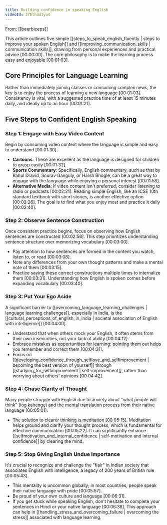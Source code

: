 ```yaml
---
title: Building confidence in speaking English
videoId: 27Ethdd1yu4
---
```


From: [[beerbiceps]] <br/> 

This article outlines five simple [[steps_to_speak_english_fluently | steps to improve your spoken English]] and [[improving_communication_skills | communication skills]], drawing from personal experiences and practical advice <a class="yt-timestamp" data-t="00:00:00">[00:00:00]</a>. The core philosophy is to make the learning process easy and enjoyable <a class="yt-timestamp" data-t="00:01:03">[00:01:03]</a>.

## Core Principles for Language Learning

Rather than immediately joining classes or consuming complex news, the key is to enjoy the process of learning a new language <a class="yt-timestamp" data-t="00:01:03">[00:01:03]</a>. Consistency is vital, with a suggested practice time of at least 15 minutes daily, and ideally up to an hour <a class="yt-timestamp" data-t="00:01:21">[00:01:21]</a>.

## Five Steps to Confident English Speaking

### Step 1: Engage with Easy Video Content

Begin by consuming video content where the language is simple and easy to understand <a class="yt-timestamp" data-t="00:01:30">[00:01:30]</a>.

*   **Cartoons**: These are excellent as the language is designed for children to grasp easily <a class="yt-timestamp" data-t="00:01:32">[00:01:32]</a>.
*   **Sports Commentary**: Specifically, English commentary, such as that by Rahul Dravid, Sourav Ganguly, or Harsh Bhogle, can be a great way to engage with the language while enjoying a personal interest <a class="yt-timestamp" data-t="00:01:58">[00:01:58]</a>.
*   **Alternative Media**: If video content isn't preferred, consider listening to radio or podcasts <a class="yt-timestamp" data-t="00:02:21">[00:02:21]</a>. Reading simple English, like an ICSE 10th standard textbook with short stories, is another effective option <a class="yt-timestamp" data-t="00:02:26">[00:02:26]</a>. The goal is to find what you enjoy most and practice it daily <a class="yt-timestamp" data-t="00:02:40">[00:02:40]</a>.

### Step 2: Observe Sentence Construction

Once consistent practice begins, focus on observing how English sentences are constructed <a class="yt-timestamp" data-t="00:02:56">[00:02:56]</a>. This step prioritizes understanding sentence structure over memorizing vocabulary <a class="yt-timestamp" data-t="00:03:00">[00:03:00]</a>.
*   Pay attention to how sentences are formed in the content you watch, listen to, or read <a class="yt-timestamp" data-t="00:03:08">[00:03:08]</a>.
*   Note any differences from your own thought patterns and make a mental note of them <a class="yt-timestamp" data-t="00:03:15">[00:03:15]</a>.
*   Practice saying these correct constructions multiple times to internalize them <a class="yt-timestamp" data-t="00:03:31">[00:03:31]</a>. Understanding how English is spoken comes before expanding vocabulary <a class="yt-timestamp" data-t="00:03:40">[00:03:40]</a>.

### Step 3: Put Your Ego Aside

A significant barrier to [[overcoming_language_learning_challenges | language learning challenges]], especially in India, is the [[cultural_perceptions_of_english_in_india | societal association of English with intelligence]] <a class="yt-timestamp" data-t="00:04:00">[00:04:00]</a>.
*   Understand that when others mock your English, it often stems from their own insecurities, not your lack of ability <a class="yt-timestamp" data-t="00:04:12">[00:04:12]</a>.
*   Embrace mistakes as opportunities for learning; pointing them out helps you remember and correct them <a class="yt-timestamp" data-t="00:04:31">[00:04:31]</a>.
*   Focus on [[developing_confidence_through_selflove_and_selfimprovement | becoming the best version of yourself]] through [[studying_for_selfimprovement | self-improvement]], rather than worrying about others' opinions <a class="yt-timestamp" data-t="00:04:42">[00:04:42]</a>.

### Step 4: Chase Clarity of Thought

Many people struggle with English due to anxiety about "what people will think" (log kahenge) and the mental translation process from their native language <a class="yt-timestamp" data-t="00:05:01">[00:05:01]</a>.
*   The solution to clearer thinking is meditation <a class="yt-timestamp" data-t="00:05:15">[00:05:15]</a>. Meditation helps ground and clarify your thought process, which is fundamental for effective communication <a class="yt-timestamp" data-t="00:05:22">[00:05:22]</a>. It can significantly enhance [[selfmotivation_and_internal_confidence | self-motivation and internal confidence]] by clearing the mind.

### Step 5: Stop Giving English Undue Importance

It's crucial to recognize and challenge the "flair" in Indian society that associates English with intelligence, a legacy of 200 years of British rule <a class="yt-timestamp" data-t="00:05:43">[00:05:43]</a>.
*   This mentality is uncommon globally; in most countries, people speak their native language with pride <a class="yt-timestamp" data-t="00:05:57">[00:05:57]</a>.
*   Be proud of your own culture and language <a class="yt-timestamp" data-t="00:06:31">[00:06:31]</a>.
*   If you get stuck while speaking English, don't hesitate to complete your sentences in Hindi or your native language <a class="yt-timestamp" data-t="00:06:38">[00:06:38]</a>. This approach can help in [[handling_stress_and_overcoming_failure | overcoming the stress]] associated with language learning.